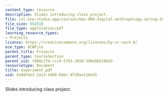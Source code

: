 ```yaml
---
content_type: resource
description: Slides introducing class project.
file: /ol-ocw-studio-app/courses/mas-966-digital-anthropology-spring-2003/419dfde32a134d58bbbc9729aa116ed1_experiment.pdf
file_size: 552519
file_type: application/pdf
learning_resource_types:
- Projects
license: https://creativecommons.org/licenses/by-nc-sa/4.0/
ocw_type: OCWFile
parent_title: Projects
parent_type: CourseSection
parent_uid: fd80c27d-ccc9-5793-3950-399e9b5106d3
resourcetype: Document
title: experiment.pdf
uid: 419dfde3-2a13-4d58-bbbc-9729aa116ed1
---
```

Slides introducing class project.
